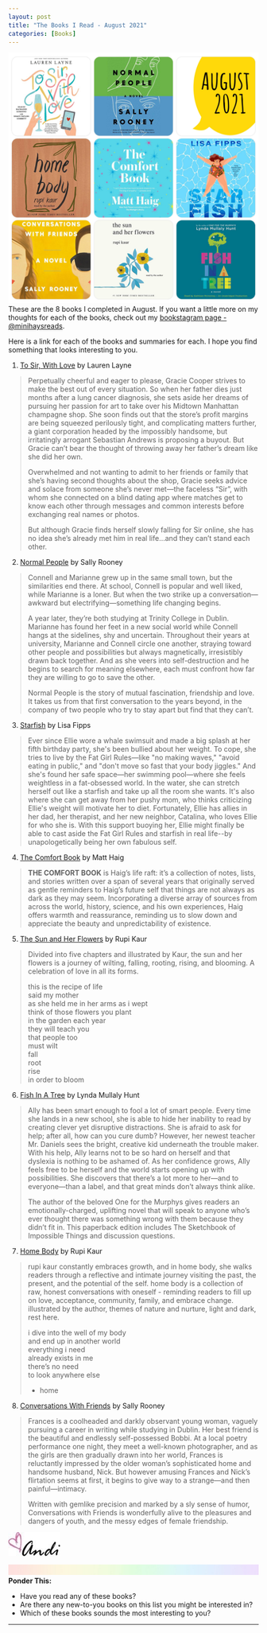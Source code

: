 ```yaml
---
layout: post
title: "The Books I Read - August 2021"
categories: [Books]
---
```

![books](/images/August2021Books.JPG)
These are the 8 books I completed in August. If you want a little more on my thoughts for each of the books, check out my [bookstagram page - @minihaysreads](http://instagram.com/minihaysreads). 

Here is a link for each of the books and summaries for each. I hope you find something that looks interesting to you. 

1. [To Sir, With Love](https://www.amazon.com/Sir-Love-Lauren-Layne-ebook/dp/B08LDY5KDG/ref=sr_1_2?dchild=1&keywords=to+sir+with+love&qid=1634085262&sr=8-2) by Lauren Layne
>Perpetually cheerful and eager to please, Gracie Cooper strives to make the best out of every situation. So when her father dies just months after a lung cancer diagnosis, she sets aside her dreams of pursuing her passion for art to take over his Midtown Manhattan champagne shop. She soon finds out that the store’s profit margins are being squeezed perilously tight, and complicating matters further, a giant corporation headed by the impossibly handsome, but irritatingly arrogant Sebastian Andrews is proposing a buyout. But Gracie can’t bear the thought of throwing away her father’s dream like she did her own.
>
>Overwhelmed and not wanting to admit to her friends or family that she’s having second thoughts about the shop, Gracie seeks advice and solace from someone she’s never met—the faceless “Sir”, with whom she connected on a blind dating app where matches get to know each other through messages and common interests before exchanging real names or photos.
>
>But although Gracie finds herself slowly falling for Sir online, she has no idea she’s already met him in real life…and they can’t stand each other.

2. [Normal People](https://www.amazon.com/Normal-People-Novel-Sally-Rooney/dp/1984822187/ref=sr_1_1?dchild=1&keywords=normal+people&qid=1634085333&sr=8-1) by Sally Rooney
>Connell and Marianne grew up in the same small town, but the similarities end there. At school, Connell is popular and well liked, while Marianne is a loner. But when the two strike up a conversation—awkward but electrifying—something life changing begins.
>
>A year later, they’re both studying at Trinity College in Dublin. Marianne has found her feet in a new social world while Connell hangs at the sidelines, shy and uncertain. Throughout their years at university, Marianne and Connell circle one another, straying toward other people and possibilities but always magnetically, irresistibly drawn back together. And as she veers into self-destruction and he begins to search for meaning elsewhere, each must confront how far they are willing to go to save the other.
>
>Normal People is the story of mutual fascination, friendship and love. It takes us from that first conversation to the years beyond, in the company of two people who try to stay apart but find that they can’t.

3. [Starfish](https://www.amazon.com/Starfish-Lisa-Fipps/dp/1984814508/ref=sr_1_5?dchild=1&keywords=starfish&qid=1634085404&sr=8-5) by Lisa Fipps
>Ever since Ellie wore a whale swimsuit and made a big splash at her fifth birthday party, she's been bullied about her weight. To cope, she tries to live by the Fat Girl Rules—like "no making waves," "avoid eating in public," and "don't move so fast that your body jiggles." And she's found her safe space—her swimming pool—where she feels weightless in a fat-obsessed world. In the water, she can stretch herself out like a starfish and take up all the room she wants. It's also where she can get away from her pushy mom, who thinks criticizing Ellie's weight will motivate her to diet. Fortunately, Ellie has allies in her dad, her therapist, and her new neighbor, Catalina, who loves Ellie for who she is. With this support buoying her, Ellie might finally be able to cast aside the Fat Girl Rules and starfish in real life--by unapologetically being her own fabulous self.

4. [The Comfort Book](https://www.amazon.com/Comfort-Book-Matt-Haig/dp/0143136666/ref=sr_1_1?dchild=1&keywords=The+comfort+book&qid=1634085465&sr=8-1) by Matt Haig
>**THE COMFORT BOOK** is Haig’s life raft: it’s a collection of notes, lists, and stories written over a span of several years that originally served as gentle reminders to Haig’s future self that things are not always as dark as they may seem. Incorporating a diverse array of sources from across the world, history, science, and his own experiences, Haig offers warmth and reassurance, reminding us to slow down and appreciate the beauty and unpredictability of existence.

5. [The Sun and Her Flowers](https://www.amazon.com/Sun-Her-Flowers-Rupi-Kaur/dp/1449486797/ref=sr_1_1?dchild=1&keywords=the+sun+and+her+flowers&qid=1634085536&sr=8-1) by Rupi Kaur
>Divided into five chapters and illustrated by Kaur, the sun and her flowers is a journey of wilting, falling, rooting, rising, and blooming. A celebration of love in all its forms.
>
>this is the recipe of life<br />
>said my mother<br />
>as she held me in her arms as i wept<br />
>think of those flowers you plant<br />
>in the garden each year<br />
>they will teach you<br />
>that people too<br />
>must wilt<br />
>fall<br />
>root<br />
>rise<br />
>in order to bloom

6. [Fish In A Tree](https://www.amazon.com/Fish-Tree-Lynda-Mullaly-Hunt/dp/0142426423/ref=tmm_pap_swatch_0?_encoding=UTF8&qid=1634085674&sr=8-1) by Lynda Mullaly Hunt
>Ally has been smart enough to fool a lot of smart people. Every time she lands in a new school, she is able to hide her inability to read by creating clever yet disruptive distractions.  She is afraid to ask for help; after all, how can you cure dumb? However, her newest teacher Mr. Daniels sees the bright, creative kid underneath the trouble maker. With his help, Ally learns not to be so hard on herself and that dyslexia is nothing to be ashamed of. As her confidence grows, Ally feels free to be herself and the world starts opening up with possibilities. She discovers that there’s a lot more to her—and to everyone—than a label, and that great minds don’t always think alike.
>
>The author of the beloved One for the Murphys gives readers an emotionally-charged, uplifting novel that will speak to anyone who’s ever thought there was something wrong with them because they didn’t fit in. This paperback edition includes The Sketchbook of Impossible Things and discussion questions.

7. [Home Body](https://www.amazon.com/Home-Body-Rupi-Kaur/dp/1449486800/ref=sr_1_1?dchild=1&keywords=homebody&qid=1634085753&sr=8-1) by Rupi Kaur
>rupi kaur constantly embraces growth, and in home body, she walks readers through a reflective and intimate journey visiting the past, the present, and the potential of the self. home body is a collection of raw, honest conversations with oneself - reminding readers to fill up on love, acceptance, community, family, and embrace change. illustrated by the author, themes of nature and nurture, light and dark, rest here.
>
>i dive into the well of my body<br />
>and end up in another world<br />
>everything i need<br />
>already exists in me<br />
>there’s no need<br />
>to look anywhere else<br />
>
>- home

8. [Conversations With Friends](https://www.amazon.com/Conversations-Friends-Novel-Sally-Rooney/dp/0451499069/ref=tmm_pap_swatch_0?_encoding=UTF8&qid=1634085865&sr=8-1) by Sally Rooney
>Frances is a coolheaded and darkly observant young woman, vaguely pursuing a career in writing while studying in Dublin. Her best friend is the beautiful and endlessly self-possessed Bobbi. At a local poetry performance one night, they meet a well-known photographer, and as the girls are then gradually drawn into her world, Frances is reluctantly impressed by the older woman’s sophisticated home and handsome husband, Nick. But however amusing Frances and Nick’s flirtation seems at first, it begins to give way to a strange—and then painful—intimacy.
>
>Written with gemlike precision and marked by a sly sense of humor, Conversations with Friends is wonderfully alive to the pleasures and dangers of youth, and the messy edges of female friendship.

![Andi](/images/andi.jpg)

![header](/images/SkinnyRainbow.jpg)
**Ponder This:**
- Have you read any of these books?
- Are there any new-to-you books on this list you might be interested in?
- Which of these books sounds the most interesting to you?

----